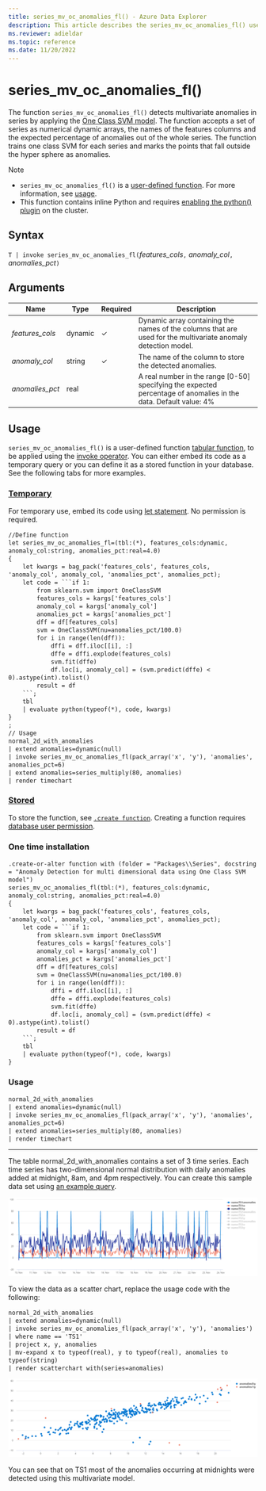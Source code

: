 ```yaml
---
title: series_mv_oc_anomalies_fl() - Azure Data Explorer
description: This article describes the series_mv_oc_anomalies_fl() user-defined function in Azure Data Explorer.
ms.reviewer: adieldar
ms.topic: reference
ms.date: 11/20/2022
---
```

# series_mv_oc_anomalies_fl()

The function `series_mv_oc_anomalies_fl()` detects multivariate anomalies in series by applying the [One Class SVM model](https://scikit-learn.org/stable/modules/generated/sklearn.svm.OneClassSVM.html). The function accepts a set of series as numerical dynamic arrays, the names of the features columns and the expected percentage of anomalies out of the whole series. The function trains one class SVM for each series and marks the points that fall outside the hyper sphere as anomalies.

> [!NOTE]
>
> * `series_mv_oc_anomalies_fl()` is a [user-defined function](../query/functions/user-defined-functions.md). For more information, see [usage](#usage).
> * This function contains inline Python and requires [enabling the python() plugin](../query/pythonplugin.md#enable-the-plugin) on the cluster.

## Syntax

`T | invoke series_mv_oc_anomalies_fl(`*features_cols*`,` *anomaly_col*`,` *anomalies_pct*`)`
  
## Arguments

| Name | Type | Required | Description |
|--|--|--|--|
| *features_cols* | dynamic | &check; | Dynamic array containing the names of the columns that are used for the multivariate anomaly detection model. |
| *anomaly_col* | string | &check; | The name of the column to store the detected anomalies. |
| *anomalies_pct* | real | | A real number in the range [0-50] specifying the expected percentage of anomalies in the data. Default value: 4% |

## Usage

`series_mv_oc_anomalies_fl()` is a user-defined function [tabular function](../query/functions/user-defined-functions.md#tabular-function), to be applied using the [invoke operator](../query/invokeoperator.md). You can either embed its code as a temporary query or you can define it as a stored function in your database. See the following tabs for more examples.

### [Temporary](#tab/temporary)

For temporary use, embed its code using [let statement](../query/letstatement.md). No permission is required.

<!-- csl: https://help.kusto.windows.net/Samples -->
```kusto
//Define function
let series_mv_oc_anomalies_fl=(tbl:(*), features_cols:dynamic, anomaly_col:string, anomalies_pct:real=4.0)
{
    let kwargs = bag_pack('features_cols', features_cols, 'anomaly_col', anomaly_col, 'anomalies_pct', anomalies_pct);
    let code = ```if 1:
        from sklearn.svm import OneClassSVM
        features_cols = kargs['features_cols']
        anomaly_col = kargs['anomaly_col']
        anomalies_pct = kargs['anomalies_pct']
        dff = df[features_cols]
        svm = OneClassSVM(nu=anomalies_pct/100.0)
        for i in range(len(dff)):
            dffi = dff.iloc[[i], :]
            dffe = dffi.explode(features_cols)
            svm.fit(dffe)
            df.loc[i, anomaly_col] = (svm.predict(dffe) < 0).astype(int).tolist()
        result = df
    ```;
    tbl
    | evaluate python(typeof(*), code, kwargs)
}
;
// Usage
normal_2d_with_anomalies
| extend anomalies=dynamic(null)
| invoke series_mv_oc_anomalies_fl(pack_array('x', 'y'), 'anomalies', anomalies_pct=6)
| extend anomalies=series_multiply(80, anomalies)
| render timechart
```

### [Stored](#tab/stored)

To store the function, see [`.create function`](../management/create-function.md).  Creating a function requires [database user permission](../management/access-control/role-based-authorization.md).

### One time installation

<!-- csl: https://help.kusto.windows.net/Samples -->
```kusto
.create-or-alter function with (folder = "Packages\\Series", docstring = "Anomaly Detection for multi dimensional data using One Class SVM model")
series_mv_oc_anomalies_fl(tbl:(*), features_cols:dynamic, anomaly_col:string, anomalies_pct:real=4.0)
{
    let kwargs = bag_pack('features_cols', features_cols, 'anomaly_col', anomaly_col, 'anomalies_pct', anomalies_pct);
    let code = ```if 1:
        from sklearn.svm import OneClassSVM
        features_cols = kargs['features_cols']
        anomaly_col = kargs['anomaly_col']
        anomalies_pct = kargs['anomalies_pct']
        dff = df[features_cols]
        svm = OneClassSVM(nu=anomalies_pct/100.0)
        for i in range(len(dff)):
            dffi = dff.iloc[[i], :]
            dffe = dffi.explode(features_cols)
            svm.fit(dffe)
            df.loc[i, anomaly_col] = (svm.predict(dffe) < 0).astype(int).tolist()
        result = df
    ```;
    tbl
    | evaluate python(typeof(*), code, kwargs)
}
```

### Usage

<!-- csl: https://help.kusto.windows.net/Samples -->
```kusto
normal_2d_with_anomalies
| extend anomalies=dynamic(null)
| invoke series_mv_oc_anomalies_fl(pack_array('x', 'y'), 'anomalies', anomalies_pct=6)
| extend anomalies=series_multiply(80, anomalies)
| render timechart
```

---

The table normal_2d_with_anomalies contains a set of 3 time series. Each time series has two-dimensional normal distribution with daily anomalies added at midnight, 8am, and 4pm respectively. You can create this sample data set using [an example query](series-mv-ee-anomalies-fl.md#create-a-sample-data-set).

![Graph showing multivariate anomalies on a time chart.](images/series-mv-oc-anomalies-fl/mv-oc-anomalies-time-chart.png)

To view the data as a scatter chart, replace the usage code with the following:

```kusto
normal_2d_with_anomalies
| extend anomalies=dynamic(null)
| invoke series_mv_oc_anomalies_fl(pack_array('x', 'y'), 'anomalies')
| where name == 'TS1'
| project x, y, anomalies
| mv-expand x to typeof(real), y to typeof(real), anomalies to typeof(string)
| render scatterchart with(series=anomalies)
```

![Graph showing multivariate anomalies on a scatter chart.](images/series-mv-oc-anomalies-fl/mv-oc-anomalies-scatter-chart.png)

You can see that on TS1 most of the anomalies occurring at midnights were detected using this multivariate model.
